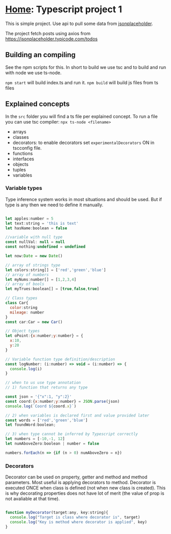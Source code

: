 # [Home](../../README.md): Typescript project 1

This is simple project. Use api to pull some data from [jsonplaceholder](https://jsonplaceholder.typicode.com/).

The project fetch posts using axios from <https://jsonplaceholder.typicode.com/todos>

## Building an compiling

See the npm scripts for this. In short to build we use tsc and to build and run with node we use ts-node.

`npm start` will build index.ts and run it. `npm build` will build js files from ts files

## Explained concepts

In the `src` folder you will find a ts file per explained concept. To run a file you can use tsc compiler: `npx ts-node <filename>`

- arrays
- classes
- decorators: to enable decorators set `experimentalDecorators` ON in tscconfig file.
- functions
- interfaces
- objects
- tuples
- variables

### Variable types

Type inference system works in most situations and should be used. But if type is any then we need to define it manually.

```javascript

let apples:number = 5
let text:string = 'this is text'
let hasName:boolean = false

//variable with null type
const nullVal: null = null
const nothing:undefined = undefined

let now:Date = new Date()

// array of strings type
let colors:string[] = ['red','green','blue']
// array of numbers
let myNums:number[] = [1,2,3,4]
// array of bools
let myTrues:boolean[] = [true,false,true]

// Class types
class Car{
  color:string
  mileage: number
}
const car:Car = new Car()

// Object types
let oPoint:{x:number;y:number} = {
  x:10,
  y:20
}

// Variable function type definition/description
const logNumber: (i:number) => void = (i:number) => {
  console.log(i)
}

// when to us use type annotation
// 1) function that returns any type

const json = '{"x":1, "y":2}'
const coord:{x:number;y:number} = JSON.parse(json)
console.log(`Coord ${coord.x}`)

// 2) when variables is declared first and value provided later
const words = ['red','green','blue']
let foundWord:boolean;

// 3) when type cannot be inferred by Typescript correctly
let numbers = [-10,-1, 12]
let numAboveZero:boolean | number = false

numbers.forEach(n => {if (n > 0) numAboveZero = n})

```

### Decorators

Decorator can be used on property, getter and method and method parameters. Most useful is applying decorators to method. Decorator is executed ONCE when class is defined (not when new class is created). This is why decorating properties does not have lot of merit (the value of prop is not avaliable at that time).

```javascript

function myDecorator(target:any, key:string){
  console.log("Target is class where decorator is", target)
  console.log("Key is method where decorator is applied", key)
}


```
